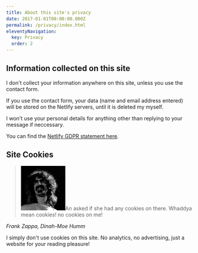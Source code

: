 ```yaml
---
title: About this site's privacy
date: 2017-01-01T00:00:00.000Z
permalink: /privacy/index.html
eleventyNavigation:
  key: Privacy
  order: 2
---
```


## Information collected on this site
I don't collect your information anywhere on this site, unless you use the contact form.

If you use the contact form, your data (name and email address entered) will be stored on the Netlify servers, until it is deleted my myself.

I won't use your personal details for anything other than replying to your message if neccessary.

You can find the [Netlify GDPR statement here](https://www.netlify.com/gdpr-ccpa).

## Site Cookies



<blockquote><img src="/images/zappa.png" alt="Frank Zappa" class="rounded right" width="120px">An asked if she had any cookies on there.
Whaddya mean cookies! no cookies on me!</blockquote>

<cite>Frank Zappa, Dinah-Moe Humm</cite>

I simply don't use cookies on this site. No analytics, no advertising, just a website for your reading pleasure! 
